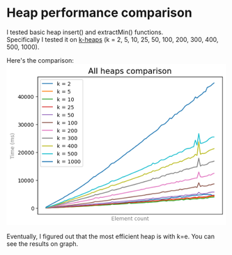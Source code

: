 # Heap performance comparison
I tested basic heap insert() and extractMin() functions. \
Specifically I tested it on [k-heaps](https://github.com/ThreadJava800/HeapCompare/blob/main/kheap.h) (k = 2, 5, 10, 25, 50, 100, 200, 300, 400, 500, 1000).

Here's the comparison: \
![K-Heap comparison](https://github.com/ThreadJava800/HeapCompare/blob/main/graph.png)

Eventually, I figured out that the most efficient heap is with k=e. You can see the results on graph. 
